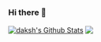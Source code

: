 ### Hi there 👋
<a href="https://github.com/dakkkshh">
<img align="center" alt="daksh's Github Stats" src="https://github-readme-stats.codestackr.vercel.app/api?username=dakkkshh&show_icons=true&hide_border=true&count_private=true&include_all_commits=true&theme=radical" /></a>

<a href="https://github.com/dakkkshh">
  <img align="center" src="https://github-readme-stats.anuraghazra1.vercel.app/api/top-langs/?username=dakkkshh&layout=compact&theme=radical" />
</a>
<!--
**dakkkshh/dakkkshh** is a ✨ _special_ ✨ repository because its `README.md` (this file) appears on your GitHub profile.

Here are some ideas to get you started:

- 🔭 I’m currently working on ...
- 🌱 I’m currently learning ...
- 👯 I’m looking to collaborate on ...
- 🤔 I’m looking for help with ...
- 💬 Ask me about ...
- 📫 How to reach me: ...
- 😄 Pronouns: ...
- ⚡ Fun fact: ...
-->
